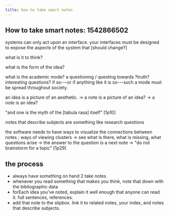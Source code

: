 ```yaml
---
title: how to take smart notes
---
```


## How to take smart notes: 1542866502

systems can only act upon an interface. your interfaces must be designed to expose the aspects of the system that [should change?]

what is it to think?

what is the form of the idea?

what is the academic mode? a questioning / questing towards \?truth? interesting questions? if so---or if anything like it is so---such a mode must be spread throughout society.  

 an idea is a picture of an aesthetic. 
	-> a note is a picture of an idea?
	-> a note is an idea?
	
"and one is the myth of the [tabula rasa] itself" [1p10]

notes that describe subjects are something like research questions

the software needs to have ways to visualize the connections between notes ; ways of viewing clusters
	-> see what is there, what is missing, what questions arise
	-> the answer to the question is a next note
	-> "do not brainstorm for a topic" [1p29]
## the process

- always have something on hand 2 take notes
- whenever you read something that makes you think, note that down with the bibliographic data
- forEach idea you've noted, explain it well enough that anyone can read it. full sentences, references.
- add that note to the slipbox. link it to related notes, your index, and notes that describe subjects.
##
